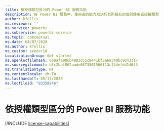 ```yaml
---
title: 依授權類型區分的 Power BI 服務功能
description: 在 Power BI 服務中，使用者的能力取決於其所擁有的個別使用者授權類型 (免費或 Pro)，以及其所互動的內容，是否位於指派給 Power BI Premium 容量的工作區中。
author: kfollis
ms.reviewer: ''
ms.service: powerbi
ms.subservice: powerbi-service
ms.topic: conceptual
ms.date: 04/07/2020
ms.author: kfollis
ms.custom: seodec18
LocalizationGroup: Get started
ms.openlocfilehash: 6b8afa086b4083d55c8441bf5a69349bc0043317
ms.sourcegitcommit: bfc2baf862aade6873501566f13c744efdd146f3
ms.translationtype: HT
ms.contentlocale: zh-TW
ms.lasthandoff: 05/13/2020
ms.locfileid: "83358246"
---
```

# <a name="power-bi-service-features-by-license-type"></a>依授權類型區分的 Power BI 服務功能

[!INCLUDE [license-capabilities](../includes/license-capabilities.md)]
